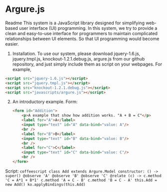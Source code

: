 Argure.js
=========

Readme
This system is a JavaScript library designed for simplifying web-based user interface (UI) programming. In this system, we try to provide a clean and easy-to-use interface for programmers to maintain complicated relationships between UI elements. So that UI programming would become easier.

1.	Installation.
To use our system, please download jquery-1.6.js, jquery.tmpl.js, knockout-1.2.1.debug.js, argure.js from our github repository, and just simply include them as script on your webpages.
For example, 
```html
<script src="jquery-1.6.js"></script>
<script src="jquery.tmpl.js"></script>
<script src="knockout-1.2.1.debug.js"></script>
<script src="javascripts/argure.js"></script>
```
2.	An introductory example. 
Form: 	
	```html
	<form id="Addition">
		<p>A example that show how addition works. "A + B = C"</p>
		<label for="A">A</label>
		<input type="text" id="A" data-bind="value: A"/>
		<br />
		<label for="B">B</label>
		<input type="text" id="B" data-bind="value: B"/>
		<br />
		<label for="C">C</label>
		<input type="text" id="C" data-bind="value: C"/>
		<br />
	</form>
	```
Script:
	```coffeescript
	class Add extends Argure.Model
		constructor: () ->
			super()
		@observe 'A'
		@observe 'B'
		@observe 'C'
		@relate (c) ->
			c.method 'C = A*1 + B*1'
			c.method 'A = C - B'
			c.method 'B = C - A'
	this.Add = new Add()
	ko.applyBindings(this.Add)
	```
